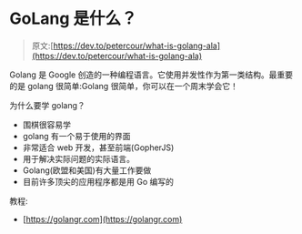 # GoLang 是什么？

> 原文:[https://dev.to/petercour/what-is-golang-ala](https://dev.to/petercour/what-is-golang-ala)

Golang 是 Google 创造的一种编程语言。它使用并发性作为第一类结构。最重要的是 golang 很简单:Golang 很简单，你可以在一个周末学会它！

为什么要学 golang？

*   围棋很容易学
*   golang 有一个易于使用的界面
*   非常适合 web 开发，甚至前端(GopherJS)
*   用于解决实际问题的实际语言。
*   Golang(欧盟和美国)有大量工作要做
*   目前许多顶尖的应用程序都是用 Go 编写的

教程:

*   [https://golangr.com](https://golangr.com)